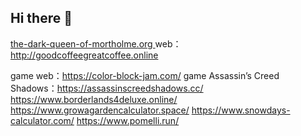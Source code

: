 ## Hi there 👋

[the-dark-queen-of-mortholme.org ](http://the-dark-queen-of-mortholme.org)
web：http://goodcoffeegreatcoffee.online

game web：https://color-block-jam.com/
game Assassin’s Creed Shadows：https://assassinscreedshadows.cc/
https://www.borderlands4deluxe.online/
https://www.growagardencalculator.space/
https://www.snowdays-calculator.com/
https://www.pomelli.run/


<!--
**eatonlu007/eatonlu007** is a ✨ _special_ ✨ repository because its `README.md` (this file) appears on your GitHub profile.





-->
